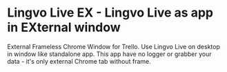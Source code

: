 # Lingvo Live EX - Lingvo Live as app in EXternal window
External Frameless Chrome Window for Trello.
Use Lingvo Live on desktop in window like standalone app.
This app have no logger or grabber your data - it's only external Chrome tab without frame.
